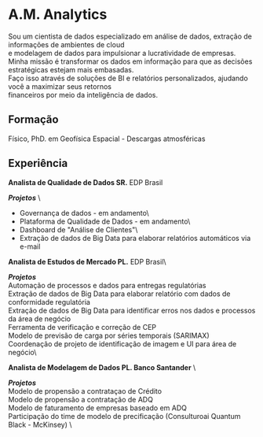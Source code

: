 # A.M. Analytics

Sou um cientista de dados especializado em análise de dados, extração de informações de ambientes de cloud \
e modelagem de dados para impulsionar a lucratividade de empresas. \
Minha missão é transformar os dados em informação para que as decisões estratégicas estejam mais embasadas.\
Faço isso através de soluções de BI e relatórios personalizados, ajudando você a maximizar seus retornos \
financeiros por meio da inteligência de dados.


## Formação
Físico, PhD. em Geofísica Espacial - Descargas atmosféricas

## Experiência
**Analista de Qualidade de Dados SR.** EDP Brasil

***Projetos*** \
- Governança de dados - em andamento\
- Plataforma de Qualidade de Dados - em andamento\
- Dashboard de "Análise de Clientes"\
- Extração de dados de Big Data para elaborar relatórios automáticos via e-mail


**Analista de Estudos de Mercado PL.** EDP Brasil\

***Projetos*** \
Automação de processos e dados para entregas regulatórias\
Extração de dados de Big Data para elaborar relatório com dados de  conformidade regulatória\
Extração de dados de Big Data para identificar erros nos dados e processos da área de negócio\
Ferramenta de verificação e correção de CEP\
Modelo de previsão de carga por séries temporais (SARIMAX)\
Coordenação de projeto de identificação de imagem e UI para área de negócio\


**Analista de Modelagem de Dados PL. Banco Santander** \

***Projetos*** \
Modelo de propensão a contrataçao de Crédito \
Modelo de propensão a contratação de ADQ \
Modelo de faturamento de empresas baseado em ADQ \
Participação do time de modelo de precificação (Consulturoai Quantum Black - McKinsey) \
